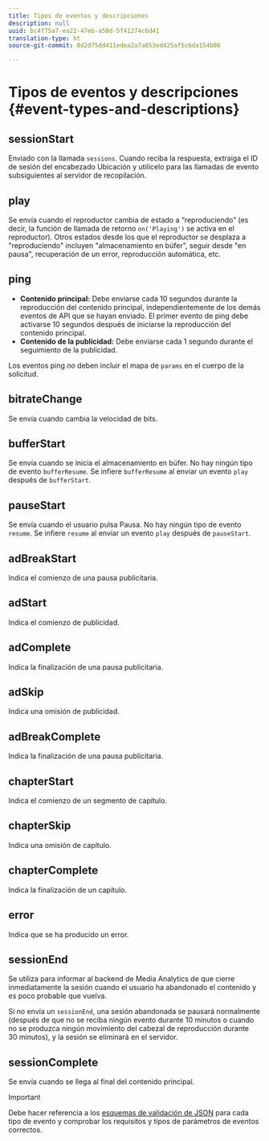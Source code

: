 ```yaml
---
title: Tipos de eventos y descripciones
description: null
uuid: bc4f75a7-ea22-47eb-a50d-5f41274c6d41
translation-type: ht
source-git-commit: 0d2d75dd411edea2a7a853ed425af5c6da154b06

---
```



# Tipos de eventos y descripciones {#event-types-and-descriptions}

## sessionStart

Enviado con la llamada `sessions`. Cuando reciba la respuesta, extraiga el ID de sesión del encabezado Ubicación y utilícelo para las llamadas de evento subsiguientes al servidor de recopilación.

## play

Se envía cuando el reproductor cambia de estado a “reproduciendo” (es decir, la función de llamada de retorno `on('Playing')` se activa en el reproductor). Otros estados desde los que el reproductor se desplaza a &quot;reproduciendo&quot; incluyen &quot;almacenamiento en búfer&quot;, seguir desde &quot;en pausa&quot;, recuperación de un error, reproducción automática, etc.

## ping

* **Contenido principal:** Debe enviarse cada 10 segundos durante la reproducción del contenido principal, independientemente de los demás eventos de API que se hayan enviado. El primer evento de ping debe activarse 10 segundos después de iniciarse la reproducción del contenido principal.
* **Contenido de la publicidad:** Debe enviarse cada 1 segundo durante el seguimiento de la publicidad.

Los eventos ping *no* deben incluir el mapa de `params` en el cuerpo de la solicitud.

## bitrateChange

Se envía cuando cambia la velocidad de bits.

## bufferStart

Se envía cuando se inicia el almacenamiento en búfer. No hay ningún tipo de evento `bufferResume`. Se infiere `bufferResume` al enviar un evento `play` después de `bufferStart`.

## pauseStart

Se envía cuando el usuario pulsa Pausa. No hay ningún tipo de evento `resume`. Se infiere `resume` al enviar un evento `play` después de `pauseStart`.

## adBreakStart

Indica el comienzo de una pausa publicitaria.

## adStart

Indica el comienzo de publicidad.

## adComplete

Indica la finalización de una pausa publicitaria.

## adSkip

Indica una omisión de publicidad.

## adBreakComplete

Indica la finalización de una pausa publicitaria.

## chapterStart

Indica el comienzo de un segmento de capítulo.

## chapterSkip

Indica una omisión de capítulo.

## chapterComplete

Indica la finalización de un capítulo.

## error

Indica que se ha producido un error.

## sessionEnd

Se utiliza para informar al backend de Media Analytics de que cierre inmediatamente la sesión cuando el usuario ha abandonado el contenido y es poco probable que vuelva.

Si no envía un `sessionEnd`, una sesión abandonada se pausará normalmente (después de que no se reciba ningún evento durante 10 minutos o cuando no se produzca ningún movimiento del cabezal de reproducción durante 30 minutos), y la sesión se eliminará en el servidor.

## sessionComplete

Se envía cuando se llega al final del contenido principal.

>[!IMPORTANT]
>
>Debe hacer referencia a los [esquemas de validación de JSON](/help/media-collection-api/mc-api-ref/mc-api-json-validation.md) para cada tipo de evento y comprobar los requisitos y tipos de parámetros de eventos correctos.

